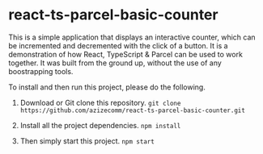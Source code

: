 # react-ts-parcel-basic-counter
This is a simple application that displays an interactive counter, which can be incremented and decremented with the click of a button. It is a demonstration of how React, TypeScript &amp; Parcel can be used to work together. It was built from the ground up, without the use of any boostrapping tools.

To install and then run this project, please do the following.

1. Download or Git clone this repository. `git clone https://github.com/azizecomm/react-ts-parcel-basic-counter.git`

3. Install all the project dependencies. `npm install`

4. Then simply start this project. `npm start`